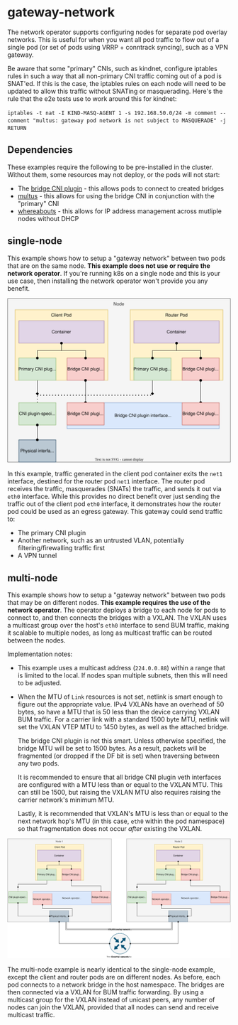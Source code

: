 # gateway-network

The network operator supports configuring nodes for separate pod overlay networks. This is useful for when you want
all pod traffic to flow out of a single pod (or set of pods using VRRP + conntrack syncing), such as a VPN gateway.

Be aware that some "primary" CNIs, such as kindnet, configure iptables rules in such a way that all non-primary CNI
traffic coming out of a pod is SNAT'ed. If this is the case, the iptables rules on each node will need to be
updated to allow this traffic without SNATing or masquerading. Here's the rule that the e2e tests use to work around
this for kindnet:

`iptables -t nat -I KIND-MASQ-AGENT 1 -s 192.168.50.0/24 -m comment --comment "multus: gateway pod network is not subject to MASQUERADE" -j RETURN`

## Dependencies

These examples require the following to be pre-installed in the cluster. Without them, some resources may not deploy,
or the pods will not start:
* The [bridge CNI plugin](https://www.cni.dev/plugins/current/main/bridge/) - this allows pods to connect to created
  bridges
* [multus](https://github.com/k8snetworkplumbingwg/multus-cni) - this allows for using the bridge CNI in conjunction
  with the "primary" CNI
* [whereabouts](https://github.com/k8snetworkplumbingwg/whereabouts) - this allows for IP address management across
  mutliple nodes without DHCP

## single-node

This example shows how to setup a "gateway network" between two pods that are on the same node. **This example does
not use or require the network operator**. If you're running k8s on a single node and this is your use case, then
installing the network operator won't provide you any benefit.

![single-node network diagram](./docs/single-node.svg)

In this example, traffic generated in the client pod container exits the `net1` interface, destined for the router
pod `net1` interface. The router pod receives the traffic, masquerades (SNATs) the traffic, and sends it out via
`eth0` interface. While this provides no direct benefit over just sending the traffic out of the client pod `eth0`
interface, it demonstrates how the router pod could be used as an egress gateway. This gateway could send traffic to:
* The primary CNI plugin
* Another network, such as an untrusted VLAN, potentially filtering/firewalling traffic first
* A VPN tunnel

## multi-node

This example shows how to setup a "gateway network" between two pods that may be on different nodes. **This example
requires the use of the network operator**. The operator deploys a bridge to each node for pods to connect to, and
then connects the bridges with a VXLAN. The VXLAN uses a multicast group over the host's `eth0` interface to send
BUM traffic, making it scalable to multiple nodes, as long as multicast traffic can be routed between the nodes.

Implementation notes:
* This example uses a multicast address (`224.0.0.88`) within a range that is limited to the local. If
nodes span multiple subnets, then this will need to be adjusted.
* When the MTU of `Link` resources is not set, netlink is smart enough to figure out the appropriate value. IPv4
  VXLANs have an overhead of 50 bytes, so have a MTU that is 50 less than the device carrying VXLAN BUM traffic. For
  a carrier link with a standard 1500 byte MTU, netlink will set the VXLAN VTEP MTU to 1450 bytes, as well as the
  attached bridge.

  The bridge CNI plugin is not this smart. Unless otherwise specified, the bridge MTU will be set to 1500 bytes. As
  a result, packets will be fragmented (or dropped if the DF bit is set) when traversing between any two pods.

  It is recommended to ensure that all bridge CNI plugin veth interfaces are configured with a MTU less than or equal
  to the VXLAN MTU. This can still be 1500, but raising the VXLAN MTU also requires raising the carrier network's
  minimum MTU.

  Lastly, it is recommended that VXLAN's MTU is less than or equal to the next network hop's MTU (in this case, `eth0`
  within the pod namespace) so that fragmentation does not occur _after_ existing the VXLAN.

![multi-node network diagram](./docs/multi-node.svg)

The multi-node example is nearly identical to the single-node example, except the client and router pods are on
different nodes. As before, each pod connects to a network bridge in the host namespace. The bridges are then
connected via a VXLAN for BUM traffic forwarding. By using a multicast group for the VXLAN instead of unicast peers,
any number of nodes can join the VXLAN, provided that all nodes can send and receive multicast traffic.
